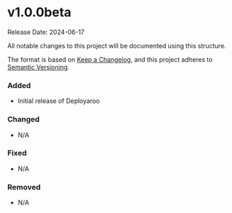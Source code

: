 # v1.0.0beta

Release Date: 2024-06-17

All notable changes to this project will be documented using this structure.

The format is based on [Keep a Changelog](https://keepachangelog.com/en/1.0.0/),
and this project adheres to [Semantic Versioning](https://semver.org/spec/v2.0.0.html).

### Added
- Initial release of Deployaroo

### Changed
- N/A

### Fixed
- N/A

### Removed
- N/A

[v1.0.0beta]: https://github.com/blink-zero/deployaroo/releases/tag/v1.0.0beta
